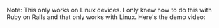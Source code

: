 Note: This only works on Linux devices. I only knew how to do this with Ruby on Rails and that only works with Linux. 
Here's the demo video: 

